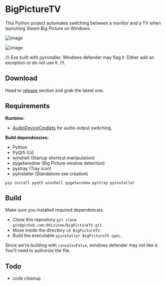 # BigPictureTV

This Python project automates switching between a monitor and a TV when launching Steam Big Picture on Windows.

![image](https://github.com/Odizinne/BigPictureTV/assets/102679854/aa3bdc56-3b1f-4d74-a2b4-a350e61fae57)

![image](https://github.com/Odizinne/BigPictureTV/assets/102679854/526a65de-b5ec-4204-9ab7-cddc8f5d860f)


/!\ Exe built with pyinstaller. Windows defender may flag it. Either add an exception or do not use it. /!\

## Download

Head to [release](https://github.com/Odizinne/BigPictureTV/releases) section and grab the latest one.

## Requirements

**Runtime:**
- [AudioDeviceCmdlets](https://github.com/frgnca/AudioDeviceCmdlets) for audio output switching.
 
**Build dependencies:**
- Python
- PyQt5 (Ui)
- winshell (Startup shortcut manipulation)
- pygetwindow (Big Picture window detection)
- pystray (Tray icon)
- pyinstaller (Standalone exe creation)

`pip install pyqt5 winshell pygetwindow pystray pyinstaller`

## Build

Make sure you installed required dependencies.<br/>

- Clone this repository `git clone git@github.com:Odizinne/BigPictureTV.git`.<br/>
- Move inside the directory `cd BigPictureTV`.<br/>
- Build the executable `pyinstaller BigPictureTV.spec`.

Since we're building with `console=False`, windows defender may not like it. You'll need to authorize the file.

## Todo

- code cleanup
